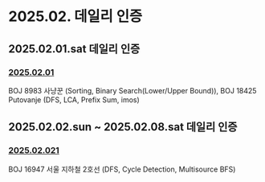 # 2025.02. 데일리 인증

## 2025.02.01.sat 데일리 인증

### [2025.02.01](https://github.com/jwelyl/daily_certification/blob/main/2024/02/01/25_02_01_daily_certification.md)
BOJ 8983 사냥꾼 (Sorting, Binary Search(Lower/Upper Bound)), BOJ 18425 Putovanje (DFS, LCA, Prefix Sum, imos)

## 2025.02.02.sun ~ 2025.02.08.sat 데일리 인증

### [2025.02.021](https://github.com/jwelyl/daily_certification/blob/main/2024/02/02/25_02_02_daily_certification.md)
BOJ 16947 서울 지하철 2호선 (DFS, Cycle Detection, Multisource BFS)